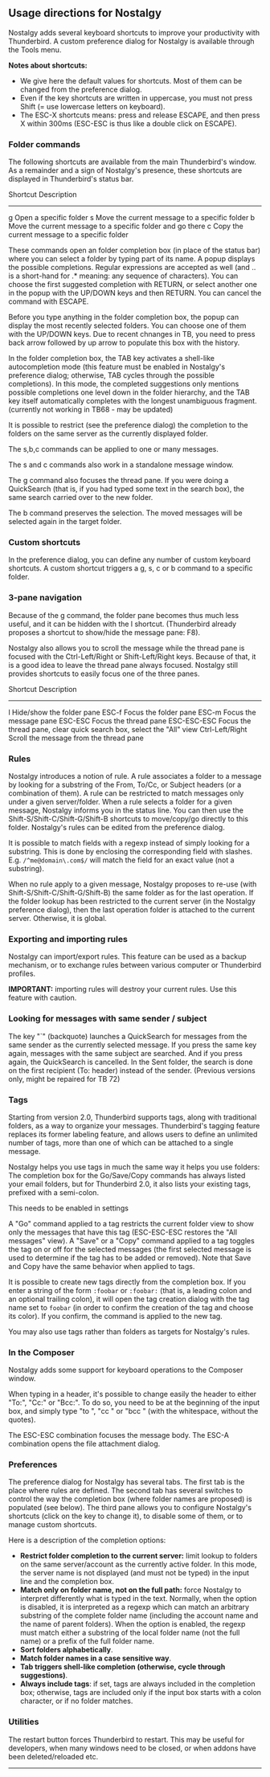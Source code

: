 Usage directions for Nostalgy
-----------------------------

Nostalgy adds several keyboard shortcuts to improve your productivity
with Thunderbird. A custom preference dialog for Nostalgy is available
through the Tools menu.

**Notes about shortcuts:**

-   We give here the default values for shortcuts. Most of them can be
    changed from the preference dialog.
-   Even if the key shortcuts are written in uppercase, you must not
    press Shift (= use lowercase letters on keyboard).
-   The ESC-X shortcuts means: press and release ESCAPE, and then press
    X within 300ms (ESC-ESC is thus like a double click on ESCAPE).

### Folder commands

The following shortcuts are available from the main Thunderbird\'s
window. As a remainder and a sign of Nostalgy\'s presence, these
shortcuts are displayed in Thunderbird\'s status bar.

  Shortcut   Description
  ---------- ------------------------------------------------------------
  g          Open a specific folder
  s          Move the current message to a specific folder
  b          Move the current message to a specific folder and go there
  c          Copy the current message to a specific folder

These commands open an folder completion box (in place of the status
bar) where you can select a folder by typing part of its name. A popup
displays the possible completions. Regular expressions are accepted as
well (and .. is a short-hand for .\* meaning: any sequence of
characters). You can choose the first suggested completion with RETURN,
or select another one in the popup with the UP/DOWN keys and then
RETURN. You can cancel the command with ESCAPE.

Before you type anything in the folder completion box, the popup can
display the most recently selected folders. You can choose one of them
with the UP/DOWN keys. Due to recent chnanges in TB, you need to press
back arrow followed by up arrow to populate this box with the history.

In the folder completion box, the TAB key activates a shell-like
autocompletion mode (this feature must be enabled in Nostalgy's
preference dialog; otherwise, TAB cycles through the possible
completions). In this mode, the completed suggestions only mentions
possible completions one level down in the folder hierarchy, and the TAB
key itself automatically completes with the longest unambiguous
fragment. (currently not working in TB68 - may be updated)

It is possible to restrict (see the preference dialog) the completion to
the folders on the same server as the currently displayed folder.

The s,b,c commands can be applied to one or many messages.

The s and c commands also work in a standalone message window.

The g command also focuses the thread pane. If you were doing a
QuickSearch (that is, if you had typed some text in the search box), the
same search carried over to the new folder.

The b command preserves the selection. The moved messages will be
selected again in the target folder.

### Custom shortcuts

In the preference dialog, you can define any number of custom keyboard
shortcuts. A custom shortcut triggers a g, s, c or b command to a
specific folder.

### 3-pane navigation

Because of the g command, the folder pane becomes thus much less useful,
and it can be hidden with the l shortcut. (Thunderbird already proposes
a shortcut to show/hide the message pane: F8).

Nostalgy also allows you to scroll the message while the thread pane is
focused with the Ctrl-Left/Right or Shift-Left/Right keys. Because of
that, it is a good idea to leave the thread pane always focused.
Nostalgy still provides shortcuts to easily focus one of the three
panes.

  Shortcut          Description
  ----------------- ------------------------------------------------------------------------
  l                 Hide/show the folder pane
  ESC-f             Focus the folder pane
  ESC-m             Focus the message pane
  ESC-ESC           Focus the thread pane
  ESC-ESC-ESC       Focus the thread pane, clear quick search box, select the \"All\" view
  Ctrl-Left/Right   Scroll the message from the thread pane

### Rules

Nostalgy introduces a notion of rule. A rule associates a folder to a
message by looking for a substring of the From, To/Cc, or Subject
headers (or a combination of them). A rule can be restricted to match
messages only under a given server/folder. When a rule selects a folder
for a given message, Nostalgy informs you in the status line. You can
then use the Shift-S/Shift-C/Shift-G/Shift-B shortcuts to move/copy/go
directly to this folder. Nostalgy\'s rules can be edited from the
preference dialog.

It is possible to match fields with a regexp instead of simply looking
for a substring. This is done by enclosing the corresponding field with
slashes. E.g. `/^me@domain\.com$/` will match the field for an exact
value (not a substring).

When no rule apply to a given message, Nostalgy proposes to re-use (with
Shift-S/Shift-C/Shift-G/Shift-B) the same folder as for the last
operation. If the folder lookup has been restricted to the current
server (in the Nostalgy preference dialog), then the last operation
folder is attached to the current server. Otherwise, it is global.

### Exporting and importing rules

Nostalgy can import/export rules. This feature can be used as a backup
mechanism, or to exchange rules between various computer or Thunderbird
profiles.

**IMPORTANT:** importing rules will destroy your current rules. Use this
feature with caution.

### Looking for messages with same sender / subject

The key \"\`\" (backquote) launches a QuickSearch for messages from the
same sender as the currently selected message. If you press the same key
again, messages with the same subject are searched. And if you press
again, the QuickSearch is cancelled. In the Sent folder, the search is
done on the first recipient (To: header) instead of the sender.
(Previous versions only, might be repaired for TB 72)

### Tags

Starting from version 2.0, Thunderbird supports tags, along with
traditional folders, as a way to organize your messages. Thunderbird\'s
tagging feature replaces its former labeling feature, and allows users
to define an unlimited number of tags, more than one of which can be
attached to a single message.

Nostalgy helps you use tags in much the same way it helps you use
folders: The completion box for the Go/Save/Copy commands has always
listed your email folders, but for Thunderbird 2.0, it also lists your
existing tags, prefixed with a semi-colon.

This needs to be enabled in settings

A \"Go\" command applied to a tag restricts the current folder view to
show only the messages that have this tag (ESC-ESC-ESC restores the
\"All messages\" view). A \"Save\" or a \"Copy\" command applied to a
tag toggles the tag on or off for the selected messages (the first
selected message is used to determine if the tag has to be added or
removed). Note that Save and Copy have the same behavior when applied to
tags.

It is possible to create new tags directly from the completion box. If
you enter a string of the form `:foobar` or `:foobar:` (that is, a
leading colon and an optional trailing colon), it will open the tag
creation dialog with the tag name set to `foobar` (in order to confirm
the creation of the tag and choose its color). If you confirm, the
command is applied to the new tag.

You may also use tags rather than folders as targets for Nostalgy\'s
rules.

### In the Composer

Nostalgy adds some support for keyboard operations to the Composer
window.

When typing in a header, it\'s possible to change easily the header to
either \"To:\", \"Cc:\" or \"Bcc:\". To do so, you need to be at the
beginning of the input box, and simply type \"to \", \"cc \" or \"bcc \"
(with the whitespace, without the quotes).

The ESC-ESC combination focuses the message body. The ESC-A combination
opens the file attachment dialog.

### Preferences

The preference dialog for Nostalgy has several tabs. The first tab is
the place where rules are defined. The second tab has several switches
to control the way the completion box (where folder names are proposed)
is populated (see below). The third pane allows you to configure
Nostalgy\'s shortcuts (click on the key to change it), to disable some
of them, or to manage custom shortcuts.

Here is a description of the completion options:

-   **Restrict folder completion to the current server:** limit lookup
    to folders on the same server/account as the currently active
    folder. In this mode, the server name is not displayed (and must not
    be typed) in the input line and the completion box.
-   **Match only on folder name, not on the full path:** force Nostalgy
    to interpret differently what is typed in the text. Normally, when
    the option is disabled, it is interpreted as a regexp which can
    match an arbitrary substring of the complete folder name (including
    the account name and the name of parent folders). When the option is
    enabled, the regexp must match either a substring of the local
    folder name (not the full name) or a prefix of the full folder name.
-   **Sort folders alphabetically**.
-   **Match folder names in a case sensitive way**.
-   **Tab triggers shell-like completion (otherwise, cycle through
    suggestions)**.
-   **Always include tags**: if set, tags are always included in the
    completion box; otherwise, tags are included only if the input box
    starts with a colon character, or if no folder matches.

### Utilities

The restart button forces Thunderbird to restart. This may be useful for
developers, when many windows need to be closed, or when addons have
been deleted/reloaded etc.

------------------------------------------------------------------------
